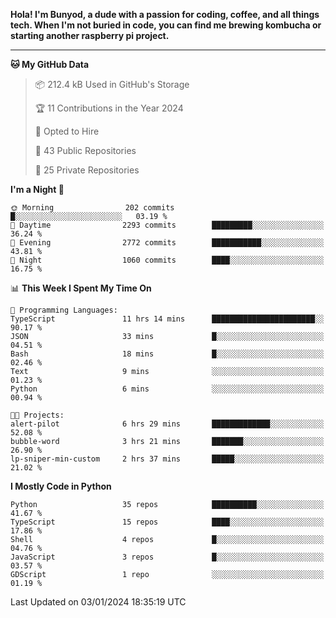 <p>
<b>Hola! I'm Bunyod, a dude with a passion for coding, coffee, and all things tech. When I'm not buried in code, you can find me brewing kombucha or starting another raspberry pi project.</b>
</p>

---

<!--START_SECTION:waka-->
**🐱 My GitHub Data** 

> 📦 212.4 kB Used in GitHub's Storage 
 > 
> 🏆 11 Contributions in the Year 2024
 > 
> 💼 Opted to Hire
 > 
> 📜 43 Public Repositories 
 > 
> 🔑 25 Private Repositories 
 > 
**I'm a Night 🦉** 

```text
🌞 Morning                202 commits         █░░░░░░░░░░░░░░░░░░░░░░░░   03.19 % 
🌆 Daytime                2293 commits        █████████░░░░░░░░░░░░░░░░   36.24 % 
🌃 Evening                2772 commits        ███████████░░░░░░░░░░░░░░   43.81 % 
🌙 Night                  1060 commits        ████░░░░░░░░░░░░░░░░░░░░░   16.75 % 
```


📊 **This Week I Spent My Time On** 

```text
💬 Programming Languages: 
TypeScript               11 hrs 14 mins      ███████████████████████░░   90.17 % 
JSON                     33 mins             █░░░░░░░░░░░░░░░░░░░░░░░░   04.51 % 
Bash                     18 mins             █░░░░░░░░░░░░░░░░░░░░░░░░   02.46 % 
Text                     9 mins              ░░░░░░░░░░░░░░░░░░░░░░░░░   01.23 % 
Python                   6 mins              ░░░░░░░░░░░░░░░░░░░░░░░░░   00.94 % 

🐱‍💻 Projects: 
alert-pilot              6 hrs 29 mins       █████████████░░░░░░░░░░░░   52.08 % 
bubble-word              3 hrs 21 mins       ███████░░░░░░░░░░░░░░░░░░   26.90 % 
lp-sniper-min-custom     2 hrs 37 mins       █████░░░░░░░░░░░░░░░░░░░░   21.02 % 
```

**I Mostly Code in Python** 

```text
Python                   35 repos            ██████████░░░░░░░░░░░░░░░   41.67 % 
TypeScript               15 repos            ████░░░░░░░░░░░░░░░░░░░░░   17.86 % 
Shell                    4 repos             █░░░░░░░░░░░░░░░░░░░░░░░░   04.76 % 
JavaScript               3 repos             █░░░░░░░░░░░░░░░░░░░░░░░░   03.57 % 
GDScript                 1 repo              ░░░░░░░░░░░░░░░░░░░░░░░░░   01.19 % 
```




 Last Updated on 03/01/2024 18:35:19 UTC
<!--END_SECTION:waka-->
